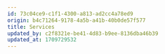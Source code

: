 ```yaml
---
id: 73c04ce9-c1f1-4300-a813-ad2cc4a78ed9
origin: b4c71264-9178-4a5b-a41b-40b0de57f577
title: Services
updated_by: c2f8321e-be41-4d83-b9ee-8136dba46b39
updated_at: 1709729532
---
```


